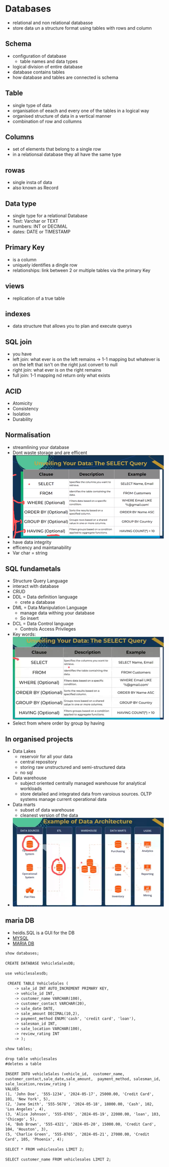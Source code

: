 # Databases

- relational and non relational databasse
- store data un a structure format using tables with rows and column

## Schema

- configuration of database
  - table names and data types
- logical division of entire database
- database contains tables
- how database and tables are connected is schema

## Table

- single type of data
- organisation  of eeach and every one of the tables in a logical way
- organised structure of data in a vertical manner
- combination of row and collumns

## Columns

- set of elements that belong to a single row
- in a relationsal database they all have the same type

## rowas

- single insta of data
- also known as Record

## Data type

- single type for a relational Database
- Text: Varchar or TEXT
- numbers: INT or DECIMAL
- dates: DATE or TIMESTAMP

## Primary Key

- is a column
- uniquely identifies a dingle row
- relationships: link between 2 or multiple tables via the primary Key

## views

- replication of a true table

## indexes

- data structure that allows you to plan and execute querys

## SQL join

- you have
- left join: what ever is on the left remains -> 1-1 mapping but whatever is on the left that isn't on the right just convert to null
- right join: what ever is on the right remains
- full join: 1-1 mapping nd return only what exists

## ACID

- Atomicity
- Consistency
- Isolation
- Durability

## Normalisation

- streamlining your database
- Dont waste storage and are efficent
- ![alt text](image.png)
- have data integrity
- efficency and maintanability
- Var char = string

## SQL fundametals

- Structure Query Language
- interact with database
- CRUD
- DDL = Data definition language
  - crete a database
- DML = Data Manipulation Language
  - manage data withing your database
  - So insert
- DCL = Data Control language
  - Controls Access Privileges
- Key words: ![Key words](image-1.png)
- Select from where order by group by having

## In organised projects

- Data Lakes
  - reservoir for all your data
  - central repository
  - storing raw unstructured and semi-structured data
  - no sql
- Data warehouse
  - subject oriented centrally managed warehouse for analytical workloads
  - store detailed and integrated data from varoious sources. OLTP systems manage current operational data
- Data marts
  - subset of data warehouse
  - cleanest version of the data
- ![Data architecture](image-2.png)

## maria DB

- heidis.SQL is a GUI for the DB
- [MYSQL](https://www.db-fiddle.com/)
- [MARIA DB](https://mariadb.org/)

```mariaDB
show databases;

CREATE DATABASE VehicleSalesDB;

use vehiclesalesdb;

 CREATE TABLE VehicleSales (
    -> sale_id INT AUTO_INCREMENT PRIMARY KEY,
    -> vehicle_id INT,
    -> customer_name VARCHAR(100),
    -> customer_contact VARCHAR(20),
    -> sale_date DATE,
    -> sale_amount DECIMAL(10,2),
    -> payment_method ENUM('cash', 'credit card', 'loan'),
    -> salesman_id INT,
    -> sale_location VARCHAR(100),
    -> review_rating INT
    -> );

show tables;

drop table vehiclesales
#deletes a table

INSERT INTO vehicleSales (vehicle_id,  customer_name, customer_contact,sale_date,sale_amount,  payment_method, salesman_id, sale_location,review_rating )
VALUES
(1, 'John Doe', '555-1234', '2024-05-17', 25000.00, 'Credit Card', 101, 'New York', 5),
(2, 'Jane Smith', '555-5678', '2024-05-18', 18000.00, 'Cash', 102, 'Los Angeles', 4),
(3, 'Alice Johnson', '555-8765', '2024-05-19', 22000.00, 'loan', 103, 'Chicago', 5),
(4, 'Bob Brown', '555-4321', '2024-05-20', 15000.00, 'Credit Card', 104, 'Houston', 3),
(5, 'Charlie Green', '555-8765', '2024-05-21', 27000.00, 'Credit Card', 105, 'Phoenix', 4);

SELECT * FROM vehiclesales LIMIT 2;

SELECT customer_name FROM vehiclesales LIMIT 2;
```